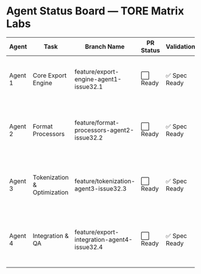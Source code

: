 # Agent Status Board — TORE Matrix Labs

| Agent  | Task                           | Branch Name                         | PR Status     | Validation | Notes               |
|--------|--------------------------------|-------------------------------------|---------------|------------|---------------------|
| Agent 1| Core Export Engine             | feature/export-engine-agent1-issue32.1| ⬜ Ready      | ✅ Spec Ready| Issue #273 - Ready to deploy |
| Agent 2| Format Processors              | feature/format-processors-agent2-issue32.2| ⬜ Ready   | ✅ Spec Ready| Issue #274 - Ready after Agent 1 |
| Agent 3| Tokenization & Optimization    | feature/tokenization-agent3-issue32.3| ⬜ Ready | ✅ Spec Ready| Issue #275 - Ready after Agents 1-2 |
| Agent 4| Integration & QA               | feature/export-integration-agent4-issue32.4| ⬜ Ready | ✅ Spec Ready| Issue #276 - Ready after all agents |
